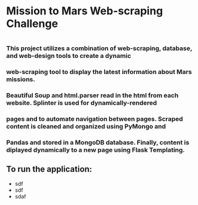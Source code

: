 # Mission to Mars Web-scraping Challenge
#
### This project utilizes a combination of web-scraping, database, and web-design tools to create a dynamic
### web-scraping tool to display the latest information about Mars missions.
###
### Beautiful Soup and html.parser read in the html from each website. Splinter is used for dynamically-rendered 
### pages and to automate navigation between pages. Scraped content is cleaned and organized using PyMongo and 
### Pandas and stored in a MongoDB database. Finally, content is diplayed dynamically to a new page using Flask Templating.
### 
## To run the application:
* sdf
* sdf
* sdaf